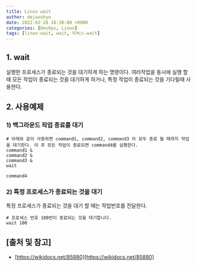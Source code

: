 ```yaml
---
title: Linux wait
author: dejavuhyo
date: 2022-02-28 16:30:00 +0900
categories: [DevOps, Linux]
tags: [linux-wait, wait, 리눅스-wait]
---
```


## 1. wait
실행한 프로세스가 종료되는 것을 대기하게 하는 명령이다. 여러작업을 동시에 실행 할 때 모든 작업이 종료되는 것을 대기하게 하거나, 특정 작업이 종료되는 것을 기다릴때 사용한다.

## 2. 사용예제

### 1) 백그라운드 작업 종료를 대기

```text
# 아래와 같이 사용하면 command1, command2, command3 이 모두 종료 될 때까지 작업을 대기한다. 이 후 모든 작업이 종료되면 command4를 실행한다.
command1 &
command2 &
command3 &
wait

command4
```

### 2) 특정 프로세스가 종료되는 것을 대기
특정 프로세스가 종료되는 것을 대기 할 때는 작업번호를 전달한다.

```text
# 프로세스 번호 100번이 종료되는 것을 대기합니다. 
wait 100
```

## [출처 및 참고]
* [https://wikidocs.net/85880](https://wikidocs.net/85880)
